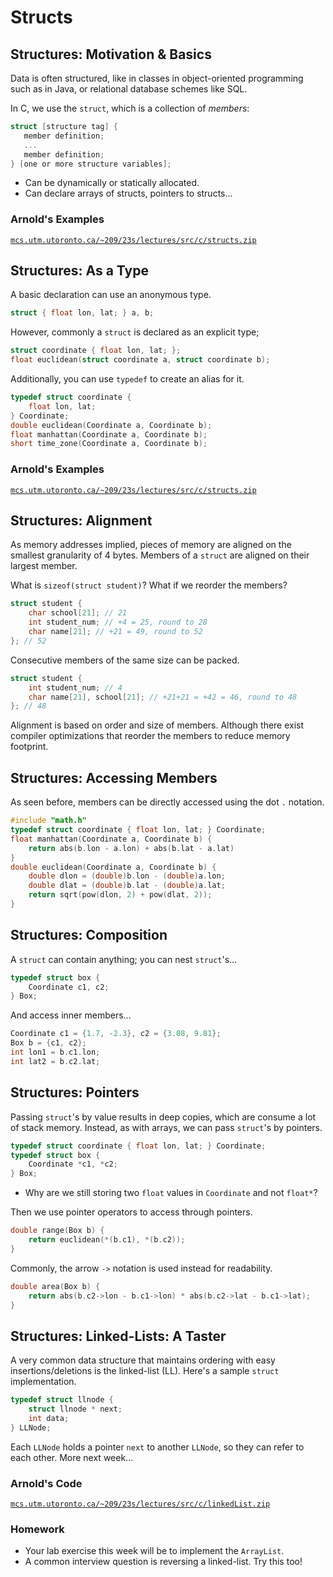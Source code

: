 # Structs

## Structures: Motivation & Basics

Data is often structured, like in classes in object-oriented programming such as in Java, or relational database schemes like SQL.

In C, we use the `struct`, which is a collection of _members_:

```c
struct [structure tag] {
   member definition;
   ...
   member definition;
} [one or more structure variables];
```

- Can be dynamically or statically allocated.
- Can declare arrays of structs, pointers to structs...

### Arnold's Examples

[`mcs.utm.utoronto.ca/~209/23s/lectures/src/c/structs.zip`](https://mcs.utm.utoronto.ca/~209/23s/lectures/src/c/structs.zip)

## Structures: As a Type

A basic declaration can use an anonymous type.

```c
struct { float lon, lat; } a, b;
```

However, commonly a `struct` is declared as an explicit type;

```c
struct coordinate { float lon, lat; };
float euclidean(struct coordinate a, struct coordinate b);
```

Additionally, you can use `typedef` to create an alias for it.

```c
typedef struct coordinate {
    float lon, lat;
} Coordinate;
double euclidean(Coordinate a, Coordinate b);
float manhattan(Coordinate a, Coordinate b);
short time_zone(Coordinate a, Coordinate b);
```

### Arnold's Examples

[`mcs.utm.utoronto.ca/~209/23s/lectures/src/c/structs.zip`](https://mcs.utm.utoronto.ca/~209/23s/lectures/src/c/structs.zip)

## Structures: Alignment

As memory addresses implied, pieces of memory are aligned on the smallest granularity of 4 bytes. Members of a `struct` are aligned on their largest member.

What is `sizeof(struct student)`? What if we reorder the members?

```c
struct student {
    char school[21]; // 21
    int student_num; // +4 = 25, round to 28
    char name[21]; // +21 = 49, round to 52
}; // 52
```

Consecutive members of the same size can be packed.

```c
struct student {
    int student_num; // 4
    char name[21], school[21]; // +21+21 = +42 = 46, round to 48
}; // 48
```

Alignment is based on order and size of members. Although there exist compiler optimizations that reorder the members to reduce memory footprint.

## Structures: Accessing Members

As seen before, members can be directly accessed using the dot `.` notation.

```c
#include "math.h"
typedef struct coordinate { float lon, lat; } Coordinate;
float manhattan(Coordinate a, Coordinate b) {
    return abs(b.lon - a.lon) + abs(b.lat - a.lat)
}
double euclidean(Coordinate a, Coordinate b) {
    double dlon = (double)b.lon - (double)a.lon;
    double dlat = (double)b.lat - (double)a.lat;
    return sqrt(pow(dlon, 2) + pow(dlat, 2));
}
```

## Structures: Composition

A `struct` can contain anything; you can nest `struct`'s...

```c
typedef struct box {
    Coordinate c1, c2;
} Box;
```

And access inner members...

```c
Coordinate c1 = {1.7, -2.3}, c2 = {3.08, 9.81};
Box b = {c1, c2};
int lon1 = b.c1.lon;
int lat2 = b.c2.lat;
```

## Structures: Pointers

Passing `struct`'s by value results in deep copies, which are consume a lot of stack memory. Instead, as with arrays, we can pass `struct`'s by pointers.

```c
typedef struct coordinate { float lon, lat; } Coordinate;
typedef struct box {
    Coordinate *c1, *c2;
} Box;
```

- Why are we still storing two `float` values in `Coordinate` and not `float*`?

Then we use pointer operators to access through pointers.

```c
double range(Box b) {
    return euclidean(*(b.c1), *(b.c2));
}
```

Commonly, the arrow `->` notation is used instead for readability.

```c
double area(Box b) {
    return abs(b.c2->lon - b.c1->lon) * abs(b.c2->lat - b.c1->lat);
}
```

## Structures: Linked-Lists: A Taster

A very common data structure that maintains ordering with easy insertions/deletions is the linked-list (LL). Here's a sample `struct` implementation.

```c
typedef struct llnode {
	struct llnode * next;
	int data;
} LLNode;
```

Each `LLNode` holds a pointer `next` to another `LLNode`, so they can refer to each other. More next week...

### Arnold's Code

[`mcs.utm.utoronto.ca/~209/23s/lectures/src/c/linkedList.zip`](https://mcs.utm.utoronto.ca/~209/23s/lectures/src/c/linkedList.zip)

### Homework

- Your lab exercise this week will be to implement the `ArrayList`.
- A common interview question is reversing a linked-list. Try this too!
